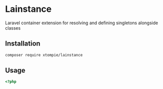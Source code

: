 # Lainstance

Laravel container extension for resolving and defining singletons alongside classes

## Installation

```bash
composer require xtompie/lainstance
```

## Usage

```php
<?php




```
